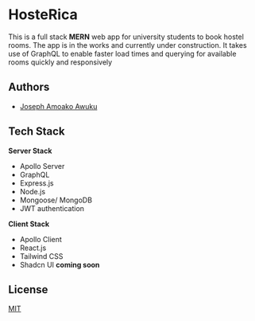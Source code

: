
# HosteRica

This is a full stack **MERN** web app for university students to book hostel rooms. The app is in the works and currently under construction. It takes use of GraphQL to enable faster load times and querying for available rooms quickly and responsively



## Authors

- [Joseph Amoako Awuku](https://www.github.com/JosephAwuku33)



## Tech Stack

**Server Stack**

- Apollo Server
- GraphQL
- Express.js
- Node.js
- Mongoose/ MongoDB
- JWT authentication


**Client Stack**
- Apollo Client
- React.js
- Tailwind CSS
- Shadcn UI **coming soon**


## License

[MIT](https://choosealicense.com/licenses/mit/)

